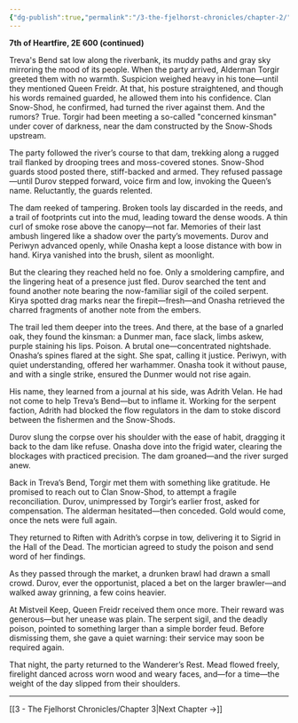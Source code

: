 ```yaml
---
{"dg-publish":true,"permalink":"/3-the-fjelhorst-chronicles/chapter-2/"}
---
```


**7th of Heartfire, 2E 600 (continued)**

Treva's Bend sat low along the riverbank, its muddy paths and gray sky mirroring the mood of its people. When the party arrived, Alderman Torgir greeted them with no warmth. Suspicion weighed heavy in his tone—until they mentioned Queen Freidr. At that, his posture straightened, and though his words remained guarded, he allowed them into his confidence. Clan Snow-Shod, he confirmed, had turned the river against them. And the rumors? True. Torgir had been meeting a so-called "concerned kinsman" under cover of darkness, near the dam constructed by the Snow-Shods upstream.

The party followed the river’s course to that dam, trekking along a rugged trail flanked by drooping trees and moss-covered stones. Snow-Shod guards stood posted there, stiff-backed and armed. They refused passage—until Durov stepped forward, voice firm and low, invoking the Queen’s name. Reluctantly, the guards relented.

The dam reeked of tampering. Broken tools lay discarded in the reeds, and a trail of footprints cut into the mud, leading toward the dense woods. A thin curl of smoke rose above the canopy—not far. Memories of their last ambush lingered like a shadow over the party’s movements. Durov and Periwyn advanced openly, while Onasha kept a loose distance with bow in hand. Kirya vanished into the brush, silent as moonlight.

But the clearing they reached held no foe. Only a smoldering campfire, and the lingering heat of a presence just fled. Durov searched the tent and found another note bearing the now-familiar sigil of the coiled serpent. Kirya spotted drag marks near the firepit—fresh—and Onasha retrieved the charred fragments of another note from the embers.

The trail led them deeper into the trees. And there, at the base of a gnarled oak, they found the kinsman: a Dunmer man, face slack, limbs askew, purple staining his lips. Poison. A brutal one—concentrated nightshade. Onasha’s spines flared at the sight. She spat, calling it justice. Periwyn, with quiet understanding, offered her warhammer. Onasha took it without pause, and with a single strike, ensured the Dunmer would not rise again.

His name, they learned from a journal at his side, was Adrith Velan. He had not come to help Treva’s Bend—but to inflame it. Working for the serpent faction, Adrith had blocked the flow regulators in the dam to stoke discord between the fishermen and the Snow-Shods.

Durov slung the corpse over his shoulder with the ease of habit, dragging it back to the dam like refuse. Onasha dove into the frigid water, clearing the blockages with practiced precision. The dam groaned—and the river surged anew.

Back in Treva’s Bend, Torgir met them with something like gratitude. He promised to reach out to Clan Snow-Shod, to attempt a fragile reconciliation. Durov, unimpressed by Torgir’s earlier frost, asked for compensation. The alderman hesitated—then conceded. Gold would come, once the nets were full again.

They returned to Riften with Adrith’s corpse in tow, delivering it to Sigrid in the Hall of the Dead. The mortician agreed to study the poison and send word of her findings.

As they passed through the market, a drunken brawl had drawn a small crowd. Durov, ever the opportunist, placed a bet on the larger brawler—and walked away grinning, a few coins heavier.

At Mistveil Keep, Queen Freidr received them once more. Their reward was generous—but her unease was plain. The serpent sigil, and the deadly poison, pointed to something larger than a simple border feud. Before dismissing them, she gave a quiet warning: their service may soon be required again.

That night, the party returned to the Wanderer’s Rest. Mead flowed freely, firelight danced across worn wood and weary faces, and—for a time—the weight of the day slipped from their shoulders.

---

[[3 - The Fjelhorst Chronicles/Chapter 3\|Next Chapter →]]